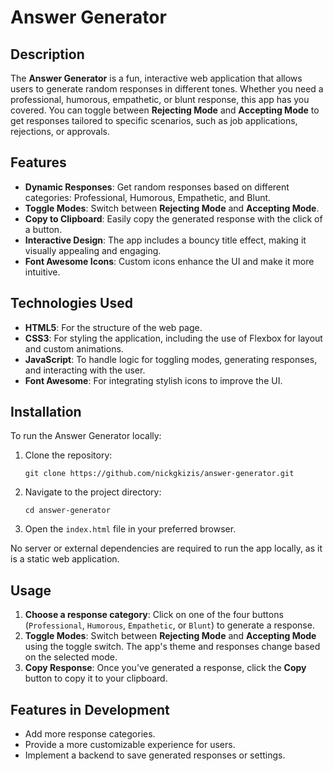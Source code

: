 # Answer Generator

## Description

The **Answer Generator** is a fun, interactive web application that allows users to generate random responses in different tones. Whether you need a professional, humorous, empathetic, or blunt response, this app has you covered. You can toggle between **Rejecting Mode** and **Accepting Mode** to get responses tailored to specific scenarios, such as job applications, rejections, or approvals.

## Features

- **Dynamic Responses**: Get random responses based on different categories: Professional, Humorous, Empathetic, and Blunt.
- **Toggle Modes**: Switch between **Rejecting Mode** and **Accepting Mode**.
- **Copy to Clipboard**: Easily copy the generated response with the click of a button.
- **Interactive Design**: The app includes a bouncy title effect, making it visually appealing and engaging.
- **Font Awesome Icons**: Custom icons enhance the UI and make it more intuitive.

## Technologies Used

- **HTML5**: For the structure of the web page.
- **CSS3**: For styling the application, including the use of Flexbox for layout and custom animations.
- **JavaScript**: To handle logic for toggling modes, generating responses, and interacting with the user.
- **Font Awesome**: For integrating stylish icons to improve the UI.

## Installation

To run the Answer Generator locally:

1. Clone the repository:
    ```
    git clone https://github.com/nickgkizis/answer-generator.git
    ```

2. Navigate to the project directory:
    ```
    cd answer-generator
    ```

3. Open the `index.html` file in your preferred browser.

No server or external dependencies are required to run the app locally, as it is a static web application.

## Usage

1. **Choose a response category**: Click on one of the four buttons (`Professional`, `Humorous`, `Empathetic`, or `Blunt`) to generate a response.
2. **Toggle Modes**: Switch between **Rejecting Mode** and **Accepting Mode** using the toggle switch. The app's theme and responses change based on the selected mode.
3. **Copy Response**: Once you’ve generated a response, click the **Copy** button to copy it to your clipboard.

## Features in Development

- Add more response categories.
- Provide a more customizable experience for users.
- Implement a backend to save generated responses or settings.
